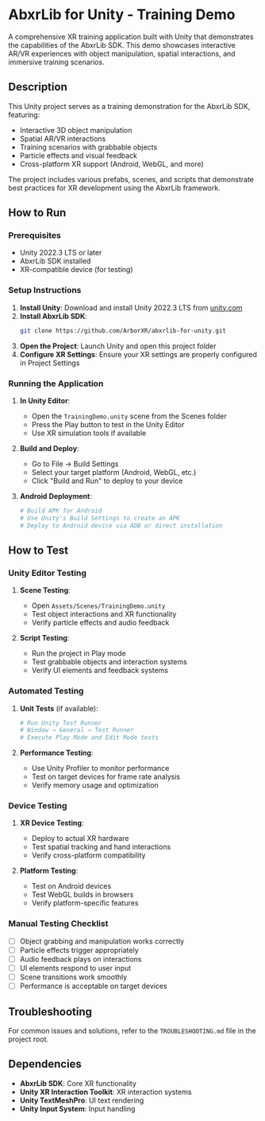 # AbxrLib for Unity - Training Demo

A comprehensive XR training application built with Unity that demonstrates the capabilities of the AbxrLib SDK. This demo showcases interactive AR/VR experiences with object manipulation, spatial interactions, and immersive training scenarios.

## Description

This Unity project serves as a training demonstration for the AbxrLib SDK, featuring:
- Interactive 3D object manipulation
- Spatial AR/VR interactions
- Training scenarios with grabbable objects
- Particle effects and visual feedback
- Cross-platform XR support (Android, WebGL, and more)

The project includes various prefabs, scenes, and scripts that demonstrate best practices for XR development using the AbxrLib framework.

## How to Run

### Prerequisites
- Unity 2022.3 LTS or later
- AbxrLib SDK installed
- XR-compatible device (for testing)

### Setup Instructions
1. **Install Unity**: Download and install Unity 2022.3 LTS from [unity.com](https://unity.com)
2. **Install AbxrLib SDK**: 
   ```bash
   git clone https://github.com/ArborXR/abxrlib-for-unity.git
   ```
3. **Open the Project**: Launch Unity and open this project folder
4. **Configure XR Settings**: Ensure your XR settings are properly configured in Project Settings

### Running the Application
1. **In Unity Editor**:
   - Open the `TrainingDemo.unity` scene from the Scenes folder
   - Press the Play button to test in the Unity Editor
   - Use XR simulation tools if available

2. **Build and Deploy**:
   - Go to File → Build Settings
   - Select your target platform (Android, WebGL, etc.)
   - Click "Build and Run" to deploy to your device

3. **Android Deployment**:
   ```bash
   # Build APK for Android
   # Use Unity's Build Settings to create an APK
   # Deploy to Android device via ADB or direct installation
   ```

## How to Test

### Unity Editor Testing
1. **Scene Testing**:
   - Open `Assets/Scenes/TrainingDemo.unity`
   - Test object interactions and XR functionality
   - Verify particle effects and audio feedback

2. **Script Testing**:
   - Run the project in Play mode
   - Test grabbable objects and interaction systems
   - Verify UI elements and feedback systems

### Automated Testing
1. **Unit Tests** (if available):
   ```bash
   # Run Unity Test Runner
   # Window → General → Test Runner
   # Execute Play Mode and Edit Mode tests
   ```

2. **Performance Testing**:
   - Use Unity Profiler to monitor performance
   - Test on target devices for frame rate analysis
   - Verify memory usage and optimization

### Device Testing
1. **XR Device Testing**:
   - Deploy to actual XR hardware
   - Test spatial tracking and hand interactions
   - Verify cross-platform compatibility

2. **Platform Testing**:
   - Test on Android devices
   - Test WebGL builds in browsers
   - Verify platform-specific features

### Manual Testing Checklist
- [ ] Object grabbing and manipulation works correctly
- [ ] Particle effects trigger appropriately
- [ ] Audio feedback plays on interactions
- [ ] UI elements respond to user input
- [ ] Scene transitions work smoothly
- [ ] Performance is acceptable on target devices

## Troubleshooting

For common issues and solutions, refer to the `TROUBLESHOOTING.md` file in the project root.

## Dependencies

- **AbxrLib SDK**: Core XR functionality
- **Unity XR Interaction Toolkit**: XR interaction systems
- **Unity TextMeshPro**: UI text rendering
- **Unity Input System**: Input handling